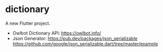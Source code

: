 # dictionary

A new Flutter project.

- Owlbot Dictionary API: https://owlbot.info/
- Json Generator: 
https://pub.dev/packages/json_serializable
https://github.com/google/json_serializable.dart/tree/master/example